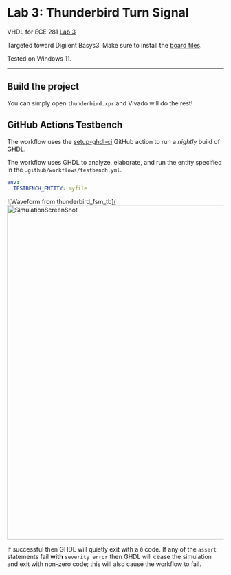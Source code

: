 # Lab 3: Thunderbird Turn Signal

VHDL for ECE 281 [Lab 3](https://usafa-ece.github.io/ece281-book/lab/lab3.html)

Targeted toward Digilent Basys3. Make sure to install the [board files](https://github.com/Xilinx/XilinxBoardStore/tree/2018.2/boards/Digilent/basys3).

Tested on Windows 11.

---

## Build the project

You can simply open `thunderbird.xpr` and Vivado will do the rest!

## GitHub Actions Testbench

The workflow uses the [setup-ghdl-ci](https://github.com/ghdl/setup-ghdl-ci) GitHub action
to run a *nightly* build of [GHDL](https://ghdl.github.io/ghdl/).

The workflow uses GHDL to analyze, elaborate, and run the entity specified in the `.github/workflows/testbench.yml`.

```yaml
env:
  TESTBENCH_ENTITY: myfile
```
![Waveform from thunderbird_fsm_tb][(<img width="776" alt="SimulationScreenShot" src="https://github.com/Jonathonw478/ece281-lab3/assets/142036146/c53bf6db-2551-4925-a426-6cbc4d17b68c">](https://usafa0-my.sharepoint.com/:i:/g/personal/c26jonathon_watson_afacademy_af_edu/EWED7NafZL5EgeK7HYcKyzABPaFwygAplhB3porY7i58ew?e=CpX0ul)


If successful then GHDL will quietly exit with a `0` code.
If any of the `assert` statements fail **with** `severity error` then GHDL will cease the simulation and exit with non-zero code; this will also cause the workflow to fail.
